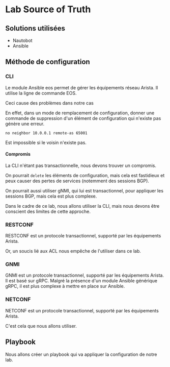 # Lab Source of Truth

## Solutions utilisées

- Nautobot
- Ansible

## Méthode de configuration

### CLI

Le module Ansible eos permet de gérer les équipements réseau Arista. Il utilise la ligne de commande EOS.

Ceci cause des problèmes dans notre cas

En effet, dans un mode de remplacement de configuration, donner une commande de suppression d'un élément de configuration qui n'existe pas génère une erreur.

```shell
no neighbor 10.0.0.1 remote-as 65001
```

Est impossible si le voisin n'existe pas.

#### Compromis

La CLI n'étant pas transactionnelle, nous devons trouver un compromis.

On pourrait `delete` les éléments de configuration, mais cela est fastidieux et peux causer des pertes de services (notemment des sessions BGP).

On pourrait aussi utiliser gNMI, qui lui est transactionnel, pour appliquer les sessions BGP, mais cela est plus complexe.

Dans le cadre de ce lab, nous allons utiliser la CLI, mais nous devons être conscient des limites de cette approche.

### RESTCONF

RESTCONF est un protocole transactionnel, supporté par les équipements Arista.

Or, un soucis lié aux ACL nous empêche de l'utiliser dans ce lab.

### GNMI

GNMI est un protocole transactionnel, supporté par les équipements Arista. Il est basé sur gRPC. Malgré la présence d'un module Ansible générique gRPC, il est plus complexe à mettre en place sur Ansible.

### NETCONF

NETCONF est un protocole transactionnel, supporté par les équipements Arista.

C'est cela que nous allons utiliser.

## Playbook

Nous allons créer un playbook qui va appliquer la configuration de notre lab.
